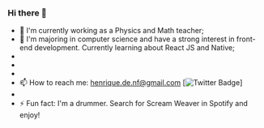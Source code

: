 ### Hi there 👋

<!--
**HenriqueGPinho/HenriqueGPinho** is a ✨ _special_ ✨ repository because its `README.md` (this file) appears on your GitHub profile.-->



- 🔭 I'm currently working as a Physics and Math teacher;
- 🌱 I'm majoring in computer science and have a strong interest in front-end development. Currently learning about React JS and Native;
- 
-
-
- 📫 How to reach me: henrique.de.nf@gmail.com
[![Twitter Badge](https://img.shields.io/twitter/url?label=Twitter&style=social&url=https%3A%2F%2Ftwitter.com%2FHenriqueEuMsm)]
-
- ⚡ Fun fact: I'm a drummer. Search for Scream Weaver in Spotify and enjoy!
